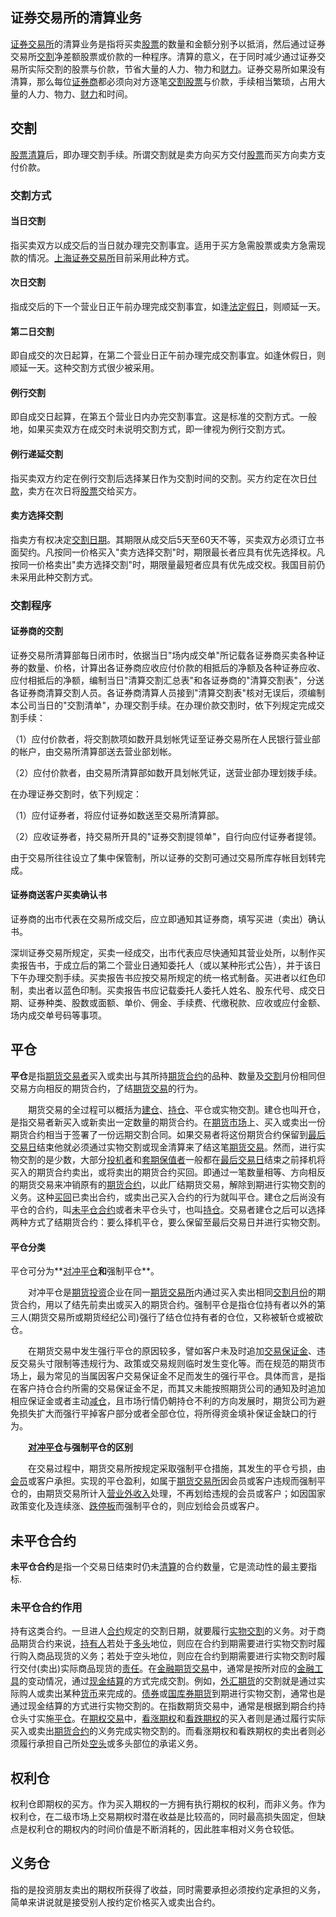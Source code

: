 

## 证券交易所的清算业务

[证券交易所](https://wiki.mbalib.com/wiki/证券交易所)的清算业务是指将买卖[股票](https://wiki.mbalib.com/wiki/股票)的数量和金额分别予以抵消，然后通过证券交易所[交割](https://wiki.mbalib.com/wiki/交割)净差额股票或价款的一种程序。清算的意义，在于同时减少通过证券交易所实际交割的股票与价款，节省大量的人力、物力和[财力](https://wiki.mbalib.com/wiki/财力)。证券交易所如果没有清算，那么每位[证券商](https://wiki.mbalib.com/wiki/证券商)都必须向对方逐笔[交割股票](https://wiki.mbalib.com/wiki/交割股票)与价款，手续相当繁琐，占用大量的人力、物力、[财力](https://wiki.mbalib.com/wiki/财力)和时间。

## 交割

[股票清算](https://wiki.mbalib.com/wiki/股票清算)后，即办理交割手续。所谓交割就是卖方向买方交付[股票](https://wiki.mbalib.com/wiki/股票)而买方向卖方支付价款。

### 交割方式

#### 当日交割

指买卖双方以成交后的当日就办理完交割事宜。适用于买方急需股票或卖方急需现款的情况。[上海证券交易所](https://wiki.mbalib.com/wiki/上海证券交易所)目前采用此种方式。

#### 次日交割

指成交后的下一个营业日正午前办理完成交割事宜，如逢[法定假日](https://wiki.mbalib.com/wiki/法定假日)，则顺延一天。

#### 第二日交割

即自成交的次日起算，在第二个营业日正午前办理完成交割事宜。如逢休假日，则顺延一天。这种交割方式很少被采用。

#### 例行交割

即自成交日起算，在第五个营业日内办完交割事宜。这是标准的交割方式。一般地，如果买卖双方在成交时未说明交割方式，即一律视为例行交割方式。

#### 例行递延交割

指买卖双方约定在例行交割后选择某日作为交割时间的交割。买方约定在次日[付款](https://wiki.mbalib.com/wiki/付款)，卖方在次日将[股票](https://wiki.mbalib.com/wiki/股票)交给买方。

#### 卖方选择交割

指卖方有权决定[交割日期](https://wiki.mbalib.com/wiki/交割日期)。其期限从成交后5天至60天不等，买卖双方必须订立书面契约。凡按同一价格买入"卖方选择交割"时，期限最长者应具有优先选择权。凡按同一价格卖出"卖方选择交割"时，期限量最短者应具有优先成交权。我国目前仍未采用此种交割方式。

### 交割程序

#### 证券商的交割

证券交易所清算部每日闭市时，依据当日"场内成交单"所记载各证券商买卖各种证券的数量、价格，计算出各证券商应收应付价款的相抵后的净额及各种证券应收、应付相抵后的净额，编制当日"清算交割汇总表"和各证券商的"清算交割表"，分送各证券商清算交割人员。各证券商清算人员接到"清算交割表"核对无误后，须编制本公司当日的"交割清单"，办理交割手续。在办理价款交割时，依下列规定完成交割手续：

（1）应付价款者，将交割款项如数开具划帐凭证至证券交易所在人民银行营业部的帐户，由交易所清算部送去营业部划帐。

（2）应付价款者，由交易所清算部如数开具划帐凭证，送营业部办理划拨手续。

在办理证券交割时，依下列规定：

（1）应付证券者，将应付证券如数送至交易所清算部。

（2）应收证券者，持交易所开具的"证券交割提领单"，自行向应付证券者提领。

由于交易所往往设立了集中保管制，所以证券的交割可通过交易所库存帐目划转完成。

#### 证券商送客户买卖确认书

证券商的出市代表在交易所成交后，应立即通知其证券商，填写买进（卖出）确认书。

深圳证券交易所规定，买卖一经成交，出市代表应尽快通知其营业处所，以制作买卖报告书，于成立后的第二个营业日通知委托人（或以某种形式公告），并于该日下午办理交割手续。买卖报告书应按交易所规定的统一格式制备。买进者以红色印制，卖出者以蓝色印制。买卖报告书应记载委托人委托人姓名、股东代号、成交日期、证券种类、股数或面额、单价、佣金、手续费、代缴税款、应收或应付金额、场内成交单号码等事项。

## 平仓

**平仓**是指[期货交易者](https://wiki.mbalib.com/wiki/期货交易者)买入或卖出与其所持[期货合约](https://wiki.mbalib.com/wiki/期货合约)的品种、数量及[交割](https://wiki.mbalib.com/wiki/交割)月份相同但交易方向相反的期货合约，了结[期货交易](https://wiki.mbalib.com/wiki/期货交易)的行为。

　　期货交易的全过程可以概括为[建仓](https://wiki.mbalib.com/wiki/建仓)、[持仓](https://wiki.mbalib.com/wiki/持仓)、平仓或实物交割。建仓也叫开仓，是指交易者新买入或新卖出一定数量的期货合约。在[期货市场](https://wiki.mbalib.com/wiki/期货市场)上、买入或卖出一份期货合约相当于签署了一份远期交割合同。如果交易者将这份期货合约保留到[最后交易日](https://wiki.mbalib.com/wiki/最后交易日)结束他就必须通过实物交割或现金清算来了结这笔[期货交易](https://wiki.mbalib.com/wiki/期货交易)。然而，进行实物交割的是少数，大部分[投机者](https://wiki.mbalib.com/wiki/投机者)和[套期保值者](https://wiki.mbalib.com/wiki/套期保值者)一般都在[最后交易日](https://wiki.mbalib.com/wiki/最后交易日)结束之前择机将买入的期货合约卖出，或将卖出的期货合约买回。即通过一笔数量相等、方向相反的期货交易来冲销原有的[期货合约](https://wiki.mbalib.com/wiki/期货合约)，以此厂结期货交易，解除到期进行实物交割的义务。这种[买回](https://wiki.mbalib.com/wiki/买回)已卖出合约，或卖出己买入合约的行为就叫平仓。建仓之后尚没有平仓的合约，叫[未平仓合约](https://wiki.mbalib.com/wiki/未平仓合约)或者未平仓头寸，也叫[持仓](https://wiki.mbalib.com/wiki/持仓)。交易者建仓之后可以选择两种方式了结期货合约：要么择机平仓，要么保留至最后交易日并进行实物交割。

#### 平仓分类

平仓可分为**[对冲平仓](https://wiki.mbalib.com/wiki/对冲平仓)**和**强制平仓**。

　　对冲平仓是[期货投资](https://wiki.mbalib.com/wiki/期货投资)企业在同一[期货交易所](https://wiki.mbalib.com/wiki/期货交易所)内通过买入卖出相同[交割月份](https://wiki.mbalib.com/wiki/交割月份)的期货合约，用以了结先前卖出或买入的期货合约。强制平仓是指仓位持有者以外的第三人(期货交易所或期货经纪公司)强行了结仓位持有者的仓位，又称被斩仓或被砍仓。

　　在期货交易中发生强行平仓的原因较多，譬如客户未及时追加[交易保证金](https://wiki.mbalib.com/wiki/交易保证金)、违反交易头寸限制等违规行为、政策或交易规则临时发生变化等。而在规范的期货市场上，最为常见的当属因客户交易保证金不足而发生的强行平仓。具体而言，是指在客户持仓合约所需的交易保证金不足，而其又未能按照期货公司的通知及时追加相应保证金或者主动[减仓](https://wiki.mbalib.com/wiki/减仓)，且市场行情仍朝持仓不利的方向发展时，期货公司为避免损失扩大而强行平掉客户部分或者全部仓位，将所得资金填补保证金缺口的行为。

　　**[对冲平仓](https://wiki.mbalib.com/wiki/对冲平仓)与强制平仓的区别**

　　在交易过程中，期货交易所按规定采取强制平仓措施，其发生的平仓亏损，由[会员](https://wiki.mbalib.com/wiki/会员)或客户承担。实现的平仓盈利，如属于[期货交易所](https://wiki.mbalib.com/wiki/期货交易所)因会员或客户违规而强制平仓的，由期货交易所计入[营业外收入](https://wiki.mbalib.com/wiki/营业外收入)处理，不再划给违规的会员或客户；如因国家政策变化及连续涨、[跌停板](https://wiki.mbalib.com/wiki/跌停板)而强制平仓的，则应划给会员或客户。

## 未平仓合约

**未平仓合约**是指一个交易日结束时仍未[清算](https://wiki.mbalib.com/wiki/清算)的合约数量，它是流动性的最主要指标.

### 未平仓合约作用

持有这类合约。一旦进人[合约](https://wiki.mbalib.com/wiki/合约)规定的交割日期，就要履行[实物交割](https://wiki.mbalib.com/wiki/实物交割)的义务。对于商品期货合约来说，[持有人](https://wiki.mbalib.com/wiki/持有人)若处于[多头](https://wiki.mbalib.com/wiki/多头)地位，则应在合约到期需要进行实物交割时履行购入商品现货的义务；若处于空头地位，则应在合约到期需要进行实物交割时履行交付(卖出)实际商品现货的[责任](https://wiki.mbalib.com/wiki/责任)。在[金融期货交易](https://wiki.mbalib.com/wiki/金融期货交易)中，通常是按所对应的[金融工具](https://wiki.mbalib.com/wiki/金融工具)的变动情况，通过[现金结算](https://wiki.mbalib.com/wiki/现金结算)的方式完成交割。例如，[外汇期货](https://wiki.mbalib.com/wiki/外汇期货)的交割就是通过实际购人或卖出某种[货币](https://wiki.mbalib.com/wiki/货币)来完成的。[债券](https://wiki.mbalib.com/wiki/债券)或[国库券期货](https://wiki.mbalib.com/wiki/国库券期货)到期进行实物交割，通常也是通过现金结算的方式进行实物交割的。在指数期货交易中，通常是根据到期合约持仓头寸实施[平仓](https://wiki.mbalib.com/wiki/平仓)。在[期权交易](https://wiki.mbalib.com/wiki/期权交易)中，[看涨期权](https://wiki.mbalib.com/wiki/看涨期权)和[看跌期权](https://wiki.mbalib.com/wiki/看跌期权)的买入者则是通过履行实际买入或卖出[期货合约](https://wiki.mbalib.com/wiki/期货合约)的义务完成实物交割的。而看涨期权和看跌期权的卖出者则必须履行承担自己所处[空头](https://wiki.mbalib.com/wiki/空头)或多头部位的承诺义务。

## 权利仓

权利仓即期权的买方。作为买入期权的一方拥有执行期权的权利，而非义务。作为权利仓，在二级市场上交易期权时潜在收益是比较高的，同时最高损失固定，但缺点是权利仓的期权内的时间价值是不断消耗的，因此胜率相对义务仓较低。

## 义务仓

指的是投资朋友卖出的期权所获得了收益，同时需要承担必须按约定承担的义务，简单来讲说就是接受别人按约定价格买入或卖出合约。

